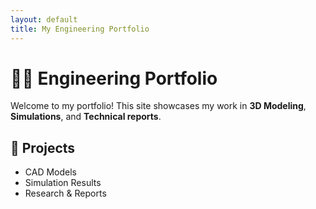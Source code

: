 ```yaml
---
layout: default
title: My Engineering Portfolio
---
```


# 👷‍♂️ Engineering Portfolio

Welcome to my portfolio! This site showcases my work in **3D Modeling**, **Simulations**, and **Technical reports**.

## 🔧 Projects

- CAD Models
- Simulation Results
- Research & Reports


